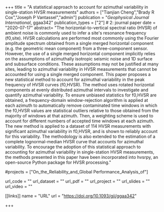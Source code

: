 +++
title = "A statistical approach to account for azimuthal variability in single-station HVSR measurements"
authors = ["Tianjian Cheng","Brady R Cox","Joseph P Vantassel","admin"]
publication = "*Geophysical Journal International*, ggaa342"
publication_types = ["2"] # 2: journal paper
date = "2020-07-17"
abstract= "The horizontal-to-vertical spectral ratio (HVSR) of ambient noise is commonly used to infer a site's resonance frequency (⁠f0,site⁠). HVSR calculations are performed most commonly using the Fourier amplitude spectrum obtained from a single merged horizontal component (e.g. the geometric mean component) from a three-component sensor. However, the use of a single merged horizontal component implicitly relies on the assumptions of azimuthally isotropic seismic noise and 1D surface and subsurface conditions. These assumptions may not be justified at many sites, leading to azimuthal variability in HVSR measurements that cannot be accounted for using a single merged component. This paper proposes a new statistical method to account for azimuthal variability in the peak frequency of HVSR curves (⁠f0,HVSR⁠). The method uses rotated horizontal components at evenly distributed azimuthal intervals to investigate and quantify azimuthal variability. To ensure unbiased statistics for f0,HVSR are obtained, a frequency-domain window-rejection algorithm is applied at each azimuth to automatically remove contaminated time windows in which the f0,HVSR values are statistical outliers relative to those obtained from the majority of windows at that azimuth. Then, a weighting scheme is used to account for different numbers of accepted time windows at each azimuth. The new method is applied to a dataset of 114 HVSR measurements with significant azimuthal variability in f0,HVSR⁠, and is shown to reliably account for this variability. The methodology is also extended to the estimation of a complete lognormal-median HVSR curve that accounts for azimuthal variability. To encourage the adoption of this statistical approach to accounting for azimuthal variability in single-station HVSR measurements, the methods presented in this paper have been incorporated into hvsrpy, an open-source Python package for HVSR processing."

#projects = ["On_the_Reliability_and_Global Performance_Analysis_of"]

url_code = ""
url_dataset = ""
url_pdf = ""
url_project = ""
url_slides = ""
url_video = ""

[[links]]
    name = "URL"
    url = "https://doi.org/10.1093/gji/ggaa342"

+++
